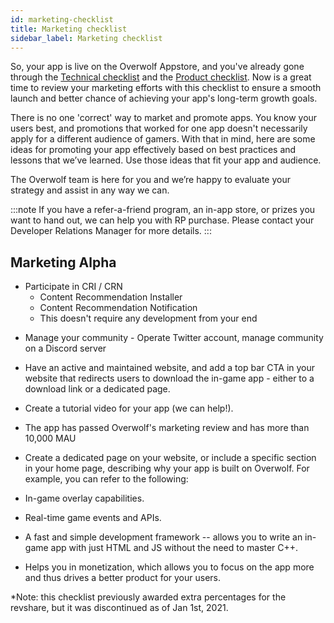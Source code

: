 ```yaml
---
id: marketing-checklist
title: Marketing checklist
sidebar_label: Marketing checklist
---
```


So, your app is live on the Overwolf Appstore, and you've already gone through the [Technical checklist](https://overwolf.github.io/docs/start/technical-checklist) and the [Product checklist](https://overwolf.github.io/docs/start/product-checklist). Now is a great time to review your marketing efforts with this checklist to ensure a smooth launch and better chance of achieving your app's long-term growth goals.

There is no one 'correct' way to market and promote apps. You know your users best, and promotions that worked for one app doesn't necessarily apply for a different audience of gamers. With that in mind, here are some ideas for promoting your app effectively based on best practices and lessons that we’ve learned. Use those ideas that fit your app and audience.

The Overwolf team is here for you and we’re happy to evaluate your strategy and assist in any way we can.

:::note
If you have a refer-a-friend program, an in-app store, or prizes you want to hand out, we can help you with RP purchase. Please contact your Developer Relations Manager for more details.
:::

## Marketing Alpha 
* Participate in CRI / CRN
   *  Content Recommendation Installer
   *  Content Recommendation Notification
   *  This doesn't require any development from your end

-   Manage your community - Operate Twitter account, manage community on a Discord server

-   Have an active and maintained website, and add a top bar CTA in your website that redirects users to download the in-game app - either to a download link or a dedicated page.

-   Create a tutorial video for your app (we can help!).

-   The app has passed Overwolf's marketing review and has more than 10,000 MAU

-   Create a dedicated page on your website, or include a specific section in your home page, describing why your app is built on Overwolf. For example, you can refer to the following:
  *   In-game overlay capabilities.

  *   Real-time game events and APIs.

  *   A fast and simple development framework -- allows you to write an in-game app with just HTML and JS without the need to master C++.

  *   Helps you in monetization, which allows you to focus on the app more and thus drives a better product for your users.
  
  *Note: this checklist previously awarded extra percentages for the revshare, but it was discontinued as of Jan 1st, 2021.

